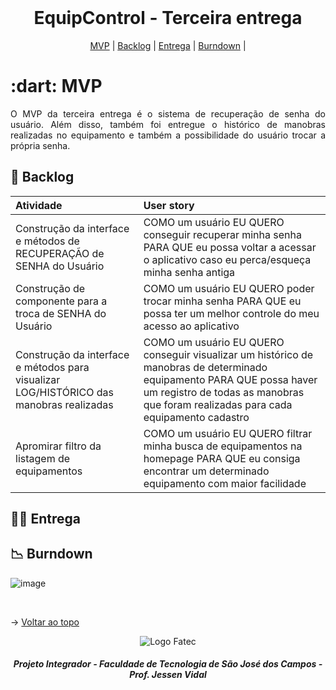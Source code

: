 <br id="topo">
 
<h1 align="center">EquipControl - Terceira entrega</h1>

<p align="center">
    <a href="#mvp">MVP</a> | 
    <a href="#backlog">Backlog</a> |
    <a href="#entrega">Entrega</a> | 
    <a href="#burndown">Burndown</a> | 
</p>
<span id="mvp">
 
<h1> :dart: MVP </h1>
<p align="justify">O MVP da terceira entrega é o sistema de recuperação de senha do usuário. Além disso, também foi entregue o histórico de manobras realizadas no equipamento e também a possibilidade do usuário trocar a própria senha.</p>
  
<span id="backlog">

## 📌 Backlog

| Atividade | User story | 
| :-------- | :--------- |
| Construção da interface e métodos de RECUPERAÇÃO de SENHA do Usuário | COMO um usuário EU QUERO conseguir recuperar minha senha PARA QUE eu possa voltar a acessar o aplicativo caso eu perca/esqueça minha senha antiga |
| Construção de componente para a troca de SENHA do Usuário | COMO um usuário EU QUERO poder trocar minha senha PARA QUE eu possa ter um melhor controle do meu acesso ao aplicativo |
| Construção da interface e métodos para visualizar LOG/HISTÓRICO das manobras realizadas | COMO um usuário EU QUERO conseguir visualizar um histórico de manobras de determinado equipamento PARA QUE possa haver um registro de todas as manobras que foram realizadas para cada equipamento cadastro |
| Apromirar filtro da listagem de equipamentos | COMO um usuário EU QUERO filtrar minha busca de equipamentos na homepage PARA QUE eu consiga encontrar um determinado equipamento com maior facilidade |

<span id="entrega">
 
## 👩‍💻 Entrega
<p align="center">


</p>

<span id="burndown">

## 📉 Burndown

![image](https://github.com/CodeLabFatec/EquipControl/assets/26208169/163e0e4d-e6d1-4bf3-a9dc-46c61cb1a7a6)

<br>

→ [Voltar ao topo](#topo)

<div align='center' height='70'>
  
![Logo Fatec](https://github.com/thaleskerber/Projeto-Integrador-4-Semestre/assets/26208169/c5407beb-d912-41da-afbb-13b054a55885)

<h5 align="center"> Projeto Integrador - Faculdade de Tecnologia de São José dos Campos - Prof. Jessen Vidal </h5>
</div>
